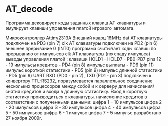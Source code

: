 # AT_decode
Программа декодирует коды заданных клавиш АТ клавиатуры и эмулирует клавиши управления платой игрового автомата.

 Микроконтроллер Attiny2313А
 Внешний кварц 16MHz
 dat AT клавиатуры подключен на PD3 (pin 7)
 clk AT клавиатуры подключен на PD2 (pin 6) внешнее прерывание 0 (INT0)
 программа считывает коды клавиш по прерыванию от импульсов clk AT клавиатуры (по спаду импульса)
 выводы управления платой : клавиши HOLD1 -  HOLD7	  - PB0-PB7 pins 12 - 19
							  импульсы кредитов			      - PD4 (pin 8)
							  импульс выплаты			        - PD6 (pin 11)
							  импульс короткой статистики - PD5 (pin 9)
							  импульс длинной статистики  - PD5 (pin 9)
 UART RXD (PD0 - pin 2), TXD (PD1 - pin 3) подключен к конвертору TTL-RS232, 
 поразумевается параллельное соединение нескольких процессоров между собой и к серверу
 для начисления/снятия кредитов и входа в длинную статистику. Вход в короткую статистику 
 производиться с клавиатуры.
 начисление кредитов в соответствии с полученными данными: 
 цифра 1 - 10 импульсов
 цифра 2 - 20 импульсов
 цифра 3 - 30 импульсов
 цифра 4 - 40 импульсов
 цифра 5 - 50 импульсов
 цифра 6 - 1 импульс
 цифра 7 - 5 импульс
 разработано 27 ноября 2009г.
